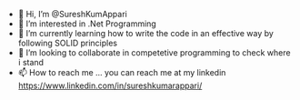 - 👋 Hi, I’m @SureshKumAppari
- 👀 I’m interested in .Net Programming
- 🌱 I’m currently learning how to write the code in an effective way by following SOLID principles
- 💞️ I’m looking to collaborate in competetive programming to check where i stand
- 📫 How to reach me ... you can reach me at my linkedin https://www.linkedin.com/in/sureshkumarappari/

<!---
SureshKumAppari/SureshKumAppari is a ✨ special ✨ repository because its `README.md` (this file) appears on your GitHub profile.
You can click the Preview link to take a look at your changes.
--->
